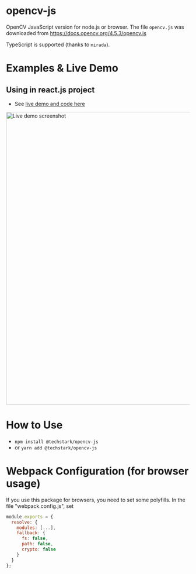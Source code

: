 # opencv-js
OpenCV JavaScript version for node.js or browser. The file `opencv.js` was downloaded from https://docs.opencv.org/4.5.3/opencv.js

TypeScript is supported (thanks to `mirada`).

# Examples & Live Demo
## Using in react.js project
- See [live demo and code here](https://codesandbox.io/s/techstarkopencv-js-demo-page-f7gvk)
<img src="https://user-images.githubusercontent.com/132509/129300228-89955128-d852-4020-9ad5-30c69cc0c569.png" height="800px" alt="Live demo screenshot" />

# How to Use
- `npm install @techstark/opencv-js`
- or `yarn add @techstark/opencv-js`

# Webpack Configuration (for browser usage)
If you use this package for browsers, you need to set some polyfills. In the file "webpack.config.js", set 
```js
module.exports = {
  resolve: {
    modules: [...],
    fallback: {
      fs: false,
      path: false,
      crypto: false
    }
  }
};
```
